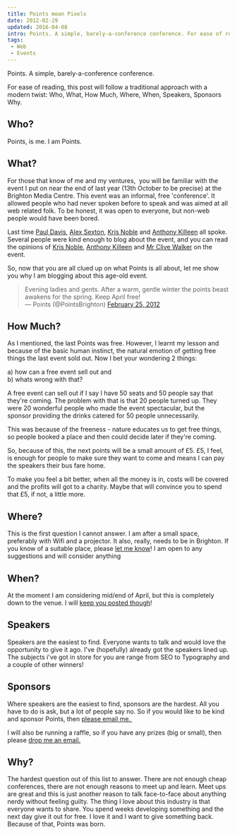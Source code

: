 ```yaml
---
title: Points mean Pixels
date: 2012-02-29
updated: 2016-04-08
intro: Points. A simple, barely-a-conference conference. For ease of reading, this post will follow a traditional approach with a modern twist&#58; Who, What, How Much, Where, When, Speakers, Sponsors Why. ...
tags:
 - Web
 - Events
---
```


<p>Points. A simple, barely-a-conference conference.</p>

<p>For ease of reading, this post will follow a traditional approach with a modern twist: Who, What, How Much, Where,&nbsp;When, Speakers, Sponsors Why.</p>



<h2>Who?</h2>



<p>Points, is me. I am Points.</p>



<h2>What?</h2>



<p>For those that know of me and my ventures, &nbsp;you will be familiar with the event I put on near the end of last year (13th October to be precise) at the Brighton Media Centre. This event was an informal, free 'conference'. It allowed people who had never spoken before to speak and was aimed at all web related folk. To be honest, it was open to everyone, but non-web people would have been bored.</p>



<p>Last time&nbsp;<a href="http://www.twitter.com/pauladamdavis" target="_blank">Paul Davis</a>,&nbsp;<a href="http://www.twitter.com/therulebook" target="_blank">Alex Sexton</a>,&nbsp;<a href="http://www.twitter.com/simianstudios" target="_blank">Kris Noble</a>&nbsp;and&nbsp;<a href="http://www.twitter.com/mrqwest" target="_blank">Anthony Killeen</a>&nbsp;all spoke. Several people were kind enough to blog about the event, and you can read the opinions of <a href="http://simianstudios.com/blog/post/points-brighton">Kris Noble</a>, <a href="http://mrqwest.co.uk/blog/181/points-brighton">Anthony Killeen</a>&nbsp;and <a href="http://www.cvwdesign.com/txp/article/463/an-evening-out-with-points-brighton">Mr Clive Walker</a>&nbsp;on the event.</p>



<p>So, now that you are all clued up on what Points is all about, let me show you why I am blogging about this age-old event.</p>



<blockquote class="twitter-tweet">Evening ladies and gents. After a warm, gentle winter the points beast awakens for the spring. Keep April free!<br>
&mdash; Points (@PointsBrighton) <a href="https://twitter.com/PointsBrighton/status/173491236215336960" data-datetime="2012-02-25T19:35:08+00:00">February 25, 2012</a><br></blockquote>





<script src="//platform.twitter.com/widgets.js" charset="utf-8"></script>









<h2>How Much?</h2>



<p>As I mentioned, the last Points was free. However, I learnt my lesson and because of the basic human instinct, the natural emotion of getting free things the last event sold out. Now I bet your wondering 2 things:</p>



<p>a) how can a free event sell out and<br>
b) whats wrong with that?</p>



<p>A free event can sell out if I say I have 50 seats and 50 people say that they're coming. The problem with that is that 20 people turned up. They were 20 wonderful people who made the event spectacular, but the sponsor providing the drinks catered for 50 people unnecessarily.</p>



<p>This was because of the freeness - nature educates us to get free things, so people booked a place and then could decide later if they're coming.</p>



<p>So, because of this, the next points will be a small amount of £5. £5, I feel, is enough for people to make sure they want to come and means I can pay the speakers their bus fare home.</p>



<p>To make you feel a bit better, when all the money is in, costs will be covered and the profits will got to a charity. Maybe that will convince you to spend that £5, if not, a little more.</p>



<h2>Where?</h2>



<p>This is the first question I cannot answer. I am after a small space, preferably with Wifi and a projector. It also, really, needs to be in Brighton. If you know of a suitable place, please <a href="/cdn-cgi/l/email-protection#274a4e4c425453554242535e67404a464e4b0944484a">let me know</a>! I am open to any suggestions and will consider anything</p>



<h2>When?</h2>



<p>At the moment I am considering mid/end of April, but this is completely down to the venue. I will <a href="http://www.twitter.com/pointsbrighton">keep you posted though</a>!</p>



<h2>Speakers</h2>



<p>Speakers are the easiest to find. Everyone wants to talk and would love the opportunity to give it ago. I've (hopefully) already got the speakers lined up. The subjects i've got in store for you are range from SEO to Typography and a couple of other winners!</p>



<h2>Sponsors</h2>



<p>Where speakers are the easiest to find, sponsors are the hardest. All you have to do is ask, but a lot of people say no. So if you would like to be kind and sponsor Points, then <a href="/cdn-cgi/l/email-protection#ec818587899f989e89899895ac8b818d8580c28f8381">please email me.&nbsp;</a></p>



<p>I will also be running a raffle, so if you have any prizes (big or small), then please <a href="/cdn-cgi/l/email-protection#5c313537392f282e393928251c3b313d3530723f3331">drop me an email.</a></p>



<h2>Why?</h2>



<p>The hardest question out of this list to answer. There are not enough cheap conferences, there are not enough reasons to meet up and learn. Meet ups are great and this is just another reason to talk face-to-face about anything nerdy without feeling guilty. The thing I love about this industry is that everyone wants to share. You spend weeks developing something and the next day give it out for free. I love it and I want to give something back. Because of that, Points was born.</p>